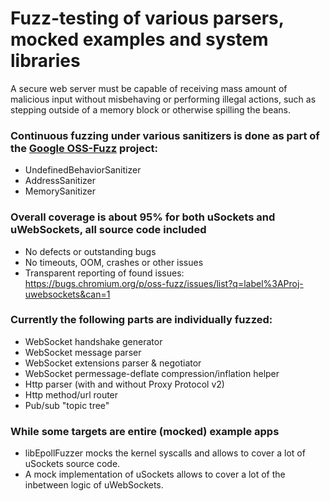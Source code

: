 # Fuzz-testing of various parsers, mocked examples and system libraries

A secure web server must be capable of receiving mass amount of malicious input without misbehaving or performing illegal actions, such as stepping outside of a memory block or otherwise spilling the beans.

### Continuous fuzzing under various sanitizers is done as part of the [Google OSS-Fuzz](https://github.com/google/oss-fuzz#oss-fuzz---continuous-fuzzing-for-open-source-software) project:
* UndefinedBehaviorSanitizer
* AddressSanitizer
* MemorySanitizer

### Overall coverage is about 95% for both uSockets and uWebSockets, all source code included
* No defects or outstanding bugs
* No timeouts, OOM, crashes or other issues
* Transparent reporting of found issues: https://bugs.chromium.org/p/oss-fuzz/issues/list?q=label%3AProj-uwebsockets&can=1

### Currently the following parts are individually fuzzed:

* WebSocket handshake generator
* WebSocket message parser
* WebSocket extensions parser & negotiator
* WebSocket permessage-deflate compression/inflation helper
* Http parser (with and without Proxy Protocol v2)
* Http method/url router
* Pub/sub "topic tree"

### While some targets are entire (mocked) example apps
* libEpollFuzzer mocks the kernel syscalls and allows to cover a lot of uSockets source code.
* A mock implementation of uSockets allows to cover a lot of the inbetween logic of uWebSockets.
